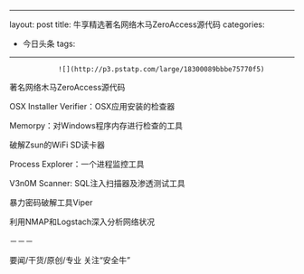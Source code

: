 
---
layout: post
title: 牛享精选著名网络木马ZeroAccess源代码
categories:
- 今日头条
tags:
---
				![](http://p3.pstatp.com/large/18300089bbbe75770f5)

著名网络木马ZeroAccess源代码

OSX Installer Verifier：OSX应用安装的检查器 

Memorpy：对Windows程序内存进行检查的工具 

破解Zsun的WiFi SD读卡器 

Process Explorer：一个进程监控工具 

V3n0M Scanner: SQL注入扫描器及渗透测试工具

暴力密码破解工具Viper 

利用NMAP和Logstach深入分析网络状况

－－－

要闻/干货/原创/专业 关注“安全牛”